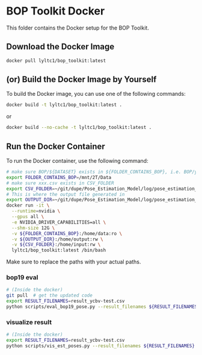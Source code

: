 # BOP Toolkit Docker

This folder contains the Docker setup for the BOP Toolkit.


## Download the Docker Image

```sh
docker pull lyltc1/bop_toolkit:latest
```

## (or) Build the Docker Image by Yourself
To build the Docker image, you can use one of the following commands:

```sh
docker build -t lyltc1/bop_toolkit:latest .
```

or

```sh
docker build --no-cache -t lyltc1/bop_toolkit:latest .
```

## Run the Docker Container

To run the Docker container, use the following command:

```sh
# make sure BOP/${DATASET} exists in ${FOLDER_CONTAINS_BOP}, i.e. BOP/ycbv
export FOLDER_CONTAINS_BOP=/mnt/2T/Data
# make sure xxx.csv exists in CSV_FOLDER
export CSV_FOLDER=~/git/dupe/Pose_Estimation_Model/log/pose_estimation_model_base_id0/ycbv_eval_iter600000/
# This is where the output file generated in
export OUTPUT_DIR=~/git/dupe/Pose_Estimation_Model/log/pose_estimation_model_base_id0/ycbv_eval_iter600000/output/
docker run -it \
  --runtime=nvidia \
  --gpus all \
  -e NVIDIA_DRIVER_CAPABILITIES=all \
  --shm-size 12G \
  -v ${FOLDER_CONTAINS_BOP}:/home/data:ro \
  -v ${OUTPUT_DIR}:/home/output:rw \
  -v ${CSV_FOLDER}:/home/input:rw \
  lyltc1/bop_toolkit:latest /bin/bash
```

Make sure to replace the paths with your actual paths.

### bop19 eval

```sh 
# (Inside the docker)
git pull  # get the updated code
export RESULT_FILENAMES=result_ycbv-test.csv
python scripts/eval_bop19_pose.py --result_filenames ${RESULT_FILENAMES} --use_gpu
```

### visualize result
``` sh
# (Inside the docker)
export RESULT_FILENAMES=result_ycbv-test.csv
python scripts/vis_est_poses.py --result_filenames ${RESULT_FILENAMES} --vis_per_obj_id False --vis_origin_color True
```